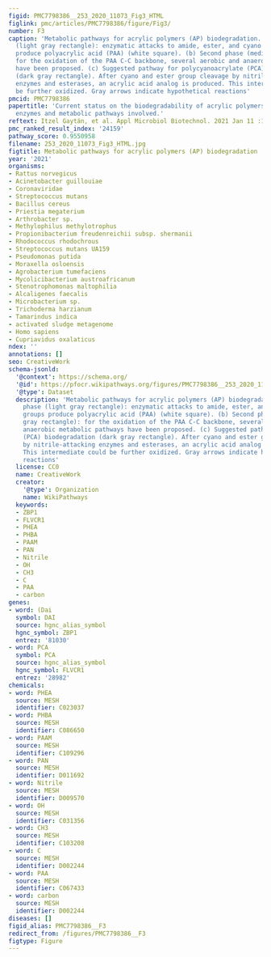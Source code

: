 ```yaml
---
figid: PMC7798386__253_2020_11073_Fig3_HTML
figlink: pmc/articles/PMC7798386/figure/Fig3/
number: F3
caption: 'Metabolic pathways for acrylic polymers (AP) biodegradation. (a) First phase
  (light gray rectangle): enzymatic attacks to amide, ester, and cyano side groups
  produce polyacrylic acid (PAA) (white square). (b) Second phase (medium gray rectangle):
  for the oxidation of the PAA C-C backbone, several aerobic and anaerobic metabolic pathways
  have been proposed. (c) Suggested pathway for polycyanoacrylate (PCA) biodegradation
  (dark gray rectangle). After cyano and ester group cleavage by nitrile-attacking
  enzymes and esterases, an acrylic acid analog is produced. This intermediate could
  be further oxidized. Gray arrows indicate hypothetical reactions'
pmcid: PMC7798386
papertitle: 'Current status on the biodegradability of acrylic polymers: microorganisms,
  enzymes and metabolic pathways involved.'
reftext: Itzel Gaytán, et al. Appl Microbiol Biotechnol. 2021 Jan 11 :1-16.
pmc_ranked_result_index: '24159'
pathway_score: 0.9550958
filename: 253_2020_11073_Fig3_HTML.jpg
figtitle: Metabolic pathways for acrylic polymers (AP) biodegradation
year: '2021'
organisms:
- Rattus norvegicus
- Acinetobacter guillouiae
- Coronaviridae
- Streptococcus mutans
- Bacillus cereus
- Priestia megaterium
- Arthrobacter sp.
- Methylophilus methylotrophus
- Propionibacterium freudenreichii subsp. shermanii
- Rhodococcus rhodochrous
- Streptococcus mutans UA159
- Pseudomonas putida
- Moraxella osloensis
- Agrobacterium tumefaciens
- Mycolicibacterium austroafricanum
- Stenotrophomonas maltophilia
- Alcaligenes faecalis
- Microbacterium sp.
- Trichoderma harzianum
- Tamarindus indica
- activated sludge metagenome
- Homo sapiens
- Cupriavidus oxalaticus
ndex: ''
annotations: []
seo: CreativeWork
schema-jsonld:
  '@context': https://schema.org/
  '@id': https://pfocr.wikipathways.org/figures/PMC7798386__253_2020_11073_Fig3_HTML.html
  '@type': Dataset
  description: 'Metabolic pathways for acrylic polymers (AP) biodegradation. (a) First
    phase (light gray rectangle): enzymatic attacks to amide, ester, and cyano side
    groups produce polyacrylic acid (PAA) (white square). (b) Second phase (medium
    gray rectangle): for the oxidation of the PAA C-C backbone, several aerobic and
    anaerobic metabolic pathways have been proposed. (c) Suggested pathway for polycyanoacrylate
    (PCA) biodegradation (dark gray rectangle). After cyano and ester group cleavage
    by nitrile-attacking enzymes and esterases, an acrylic acid analog is produced.
    This intermediate could be further oxidized. Gray arrows indicate hypothetical
    reactions'
  license: CC0
  name: CreativeWork
  creator:
    '@type': Organization
    name: WikiPathways
  keywords:
  - ZBP1
  - FLVCR1
  - PHEA
  - PHBA
  - PAAM
  - PAN
  - Nitrile
  - OH
  - CH3
  - C
  - PAA
  - carbon
genes:
- word: (Dai
  symbol: DAI
  source: hgnc_alias_symbol
  hgnc_symbol: ZBP1
  entrez: '81030'
- word: РCА
  symbol: PCA
  source: hgnc_alias_symbol
  hgnc_symbol: FLVCR1
  entrez: '28982'
chemicals:
- word: PHEA
  source: MESH
  identifier: C023037
- word: PHBA
  source: MESH
  identifier: C086650
- word: PAAM
  source: MESH
  identifier: C109296
- word: PAN
  source: MESH
  identifier: D011692
- word: Nitrile
  source: MESH
  identifier: D009570
- word: OH
  source: MESH
  identifier: C031356
- word: CH3
  source: MESH
  identifier: C103208
- word: C
  source: MESH
  identifier: D002244
- word: PAA
  source: MESH
  identifier: C067433
- word: carbon
  source: MESH
  identifier: D002244
diseases: []
figid_alias: PMC7798386__F3
redirect_from: /figures/PMC7798386__F3
figtype: Figure
---
```

